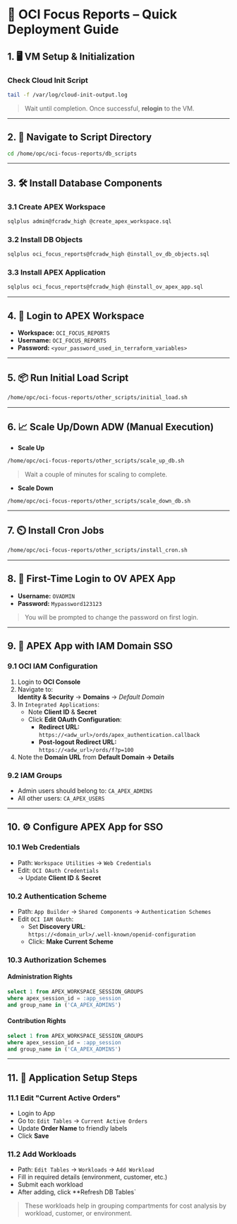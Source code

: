 
# 🔧 OCI Focus Reports – Quick Deployment Guide

## 1. 🖥️ VM Setup & Initialization

### Check Cloud Init Script
```bash
tail -f /var/log/cloud-init-output.log
```
> Wait until completion. Once successful, **relogin** to the VM.

---

## 2. 📁 Navigate to Script Directory
```bash
cd /home/opc/oci-focus-reports/db_scripts
```

---

## 3. 🛠️ Install Database Components

### 3.1 Create APEX Workspace
```bash
sqlplus admin@fcradw_high @create_apex_workspace.sql
```

### 3.2 Install DB Objects
```bash
sqlplus oci_focus_reports@fcradw_high @install_ov_db_objects.sql
```

### 3.3 Install APEX Application
```bash
sqlplus oci_focus_reports@fcradw_high @install_ov_apex_app.sql
```

---

## 4. 🔐 Login to APEX Workspace

- **Workspace:** `OCI_FOCUS_REPORTS`  
- **Username:** `OCI_FOCUS_REPORTS`  
- **Password:** `<your_password_used_in_terraform_variables>`

---

## 5. 📦 Run Initial Load Script
```bash
/home/opc/oci-focus-reports/other_scripts/initial_load.sh
```

---

## 6. 📈 Scale Up/Down ADW (Manual Execution)

- **Scale Up**
```bash
/home/opc/oci-focus-reports/other_scripts/scale_up_db.sh
```
> Wait a couple of minutes for scaling to complete.

- **Scale Down**
```bash
/home/opc/oci-focus-reports/other_scripts/scale_down_db.sh
```

---

## 7. ⏲️ Install Cron Jobs
```bash
/home/opc/oci-focus-reports/other_scripts/install_cron.sh
```

---

## 8. 🔑 First-Time Login to OV APEX App

- **Username:** `OVADMIN`  
- **Password:** `Mypassword123123`  
> You will be prompted to change the password on first login.

---

## 9. 🔐 APEX App with IAM Domain SSO

### 9.1 OCI IAM Configuration
1. Login to **OCI Console**
2. Navigate to:  
   **Identity & Security** → **Domains** → *Default Domain*
3. In `Integrated Applications`:
   - Note **Client ID** & **Secret**
   - Click **Edit OAuth Configuration**:
     - **Redirect URL:**  
       `https://<adw_url>/ords/apex_authentication.callback`
     - **Post-logout Redirect URL:**  
       `https://<adw_url>/ords/f?p=100`
4. Note the **Domain URL** from **Default Domain → Details**

### 9.2 IAM Groups
- Admin users should belong to: `CA_APEX_ADMINS`
- All other users: `CA_APEX_USERS`

---

## 10. ⚙️ Configure APEX App for SSO

### 10.1 Web Credentials
- Path: `Workspace Utilities` → `Web Credentials`
- Edit: `OCI OAuth Credentials`  
  → Update **Client ID** & **Secret**

### 10.2 Authentication Scheme
- Path: `App Builder` → `Shared Components` → `Authentication Schemes`
- Edit `OCI IAM OAuth`:
  - Set **Discovery URL**:  
    `https://<domain_url>/.well-known/openid-configuration`
  - Click: **Make Current Scheme**

### 10.3 Authorization Schemes

#### Administration Rights
```sql
select 1 from APEX_WORKSPACE_SESSION_GROUPS
where apex_session_id = :app_session
and group_name in ('CA_APEX_ADMINS')
```

#### Contribution Rights
```sql
select 1 from APEX_WORKSPACE_SESSION_GROUPS
where apex_session_id = :app_session
and group_name in ('CA_APEX_ADMINS')
```

---

## 11. 🧾 Application Setup Steps

### 11.1 Edit "Current Active Orders"
- Login to App
- Go to: `Edit Tables` → `Current Active Orders`
- Update **Order Name** to friendly labels  
- Click **Save**

### 11.2 Add Workloads
- Path: `Edit Tables` → `Workloads` → `Add Workload`
- Fill in required details (environment, customer, etc.)
- Submit each workload
- After adding, click **Refresh DB Tables`

> These workloads help in grouping compartments for cost analysis by workload, customer, or environment.

